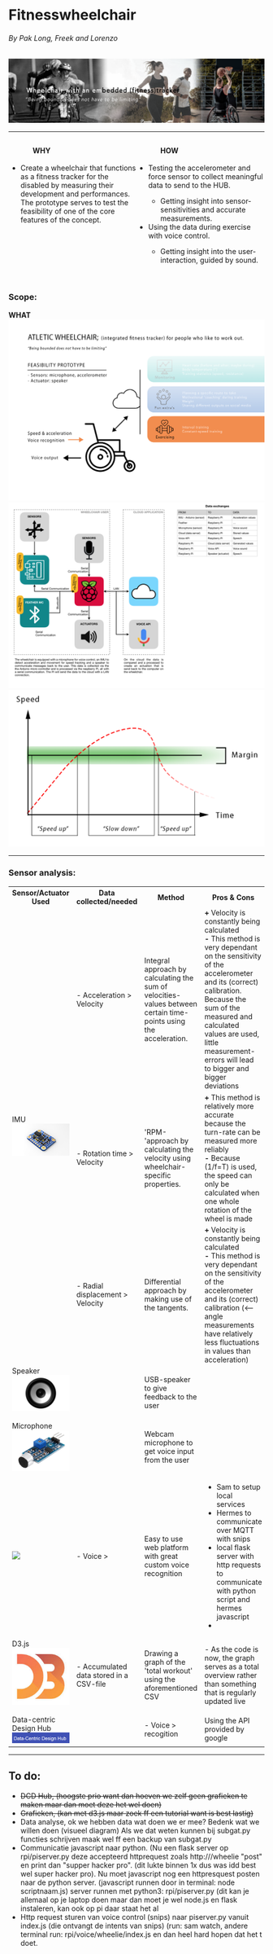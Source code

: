 <h1>Fitnesswheelchair</h1>
<h6>By Pak Long, Freek and Lorenzo</h6>
<img src="Images/banner.png" width="" height="">
<hr>
<body>

<style type="text/css">

.list {
 float:left;
 width:49.9%;
}
</style>
</head>
<body>
<div id="container">
  <div class="list">
	<ul>
	  <ul><H8><b>WHY</b></H8></ul><br>
	  <li>Create a wheelchair that functions as a fitness tracker for the disabled by measuring their development and performances. The prototype serves to test the feasibility of one of the core features of the concept.</li>
	</ul>
  </div>
  <div class="list">
	<ul>
	  <ul><H8><b>HOW</b></H8></ul><br>
	  <li> Testing the accelerometer and force sensor to collect meaningful data to send to the HUB.
      </li>
      <ul>
        <li>Getting insight into sensor-sensitivities and accurate measurements.<br>
      </ul></li></li>
	  <li>Using the data during exercise with voice control.</li>
    <ul>
      <li>Getting insight into the user-interaction, guided by sound.</li>
    </ul><br></li>
	</ol>
  </div>
  <br style="clear:both" />
</div>
</body>


<h3>Scope:</h3>
<H8><b>WHAT</b></H8>
<img src="Images/fitnessChair.png" width="" height="">

<img src="Images\IOT Architecture.png" width="" height="">
<img src="Images\speedTime.png" width="" height="">
<hr>
<h3>Sensor analysis:</h3>

<table style="width:100%">
  <tr>
    <th>Sensor/Actuator Used</th>
    <th>Data collected/needed</th>
    <th>Method</th>
    <th>Pros & Cons</th>
    <th>Take-aways</th>
  </tr>
  <tr>
    <td rowspan = 3>IMU<br><img src="Images/IMU.png" width="" height=""></td>
    <td>- Acceleration > Velocity</td>
    <td>Integral approach by calculating the sum of velocities-values between certain time-points using the acceleration.</td>
    <td><b>+ </b>Velocity is constantly being calculated<br><b>- </b>This method is very dependant on the sensitivity of the accelerometer and its (correct) calibration. Because the sum of the measured and calculated values are used, little measurement-errors will lead to bigger and bigger deviations</td>
    <td><img src="" width="" height=""></td>
  </tr>
  <tr>
    <td rowspan = 1>- Rotation time > Velocity</td>
    <td>'RPM-'approach by calculating the velocity using wheelchair-specific properties.</td>
    <td><b>+ </b>This method is relatively more accurate because the turn-rate can be measured more reliably<br><b>- </b>Because (1/f=T) is used, the speed can only be calculated when one whole rotation of the wheel is made</td>
    <td><img src=""></td>
  </tr>
  <tr>
    <td>- Radial displacement > Velocity</td>
    <td>Differential approach by making use of the tangents.</td>
    <td><b>+ </b>Velocity is constantly being calculated<br><b>- </b>This method is very dependant on the sensitivity of the accelerometer and its (correct) calibration (<-- angle measurements have relatively less fluctuations in values than acceleration)</td>
    <td><img src=""></td>
  </tr>
  <tr>
    <td rowspan = 2>Speaker<br><img src="Images/speaker.png" width="200" height=""><br><br>Microphone<br><img src="Images/soundSensor.png" width="200" height=""></td>
    <td></td>
    <td>USB-speaker to give feedback to the user </td>
    <td></td>
    <td></td>
  </tr>
  <tr>
    <td></td>
    <td> Webcam microphone to get voice input from the user</td>
    <td></td>
    <td></td>
  </tr>
   <tr>
    <td><img src="https://miro.medium.com/max/400/1*lfbfrWS3PUaO3BX3ob1ZYQ.png" width="200" height=""></td>
    <td>- Voice ></td>
    <td>Easy to use web platform with great custom voice recognition</td>
    <td>
      <ul>
        <li>Sam to setup local services </li>
        <li>Hermes to communicate over MQTT with snips</li>
        <li>local flask server with http requests to communicate with python script and hermes javascript<li>
      </ul>
     </td>
  </tr>
  <tr>
    <td rowspan = 2>D3.js<br><img src="Images/d3js.png" width="200" height=""><br><br>Data-centric Design Hub<br><img src="Images/dcd.png" width="200" height=""></td>
    <td>- Accumulated data stored in a CSV-file</td>
    <td>Drawing a graph of the 'total workout' using the aforementioned CSV</td>
    <td>- As the code is now, the graph serves as a total overview rather than something that is regularly updated live</td>
    <td><img src=""></td>
  </tr>
  <tr>
    <td></td>
    <td>- Voice > recogition</td>
    <td>Using the API provided by google</td>
    <td></td>
  </tr>
</table>
<hr>
<h2> To do:</h2>
<ul>
  <li><strike>DCD Hub, (hoogste prio want dan hoeven we zelf geen grafieken te maken maar dan moet deze het wel doen)</li>
  <li>Grafieken, (kan met d3.js maar zoek ff een tutorial want is best lastig)</strike></li>
  <li>Data analyse, ok we hebben data wat doen we er mee? Bedenk wat we willen doen (visueel diagram) Als we dat weten kunnen bij subgat.py functies schrijven maak wel ff een backup van subgat.py </li>
  <li>Communicatie javascript naar python. (Nu een flask server op rpi/piserver.py deze accepteerd httprequest zoals http://<IPADRESS:500>/wheelie "post" en print dan "supper hacker pro". (dit lukte binnen 1x dus was idd best wel super hacker pro).
    Nu moet javascript nog een httpresquest posten naar de python server. (javascript runnen door in terminal: node scriptnaam.js) server runnen met python3: rpi/piserver.py (dit kan je allemaal op je laptop doen maar dan moet je wel node.js en flask instaleren, kan ook op pi daar staat het al</li>
  <li>Http request sturen van voice control (snips) naar piserver.py vanuit index.js (die ontvangt de intents van snips) (run: sam watch, andere terminal run: rpi/voice/wheelie/index.js en dan heel hard hopen dat het t doet.</il>
</ul>
